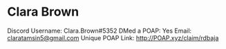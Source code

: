 # Clara Brown

Discord Username: Clara.Brown#5352
DMed a POAP: Yes
Email: claratamsin5@gmail.com
Unique POAP Link: http://POAP.xyz/claim/rdbaja